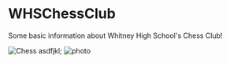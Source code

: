# WHSChessClub
Some basic information about Whitney High School's Chess Club!

![Chess](https://3.files.edl.io/8b47/21/08/19/133942-9c4280ef-a5d0-4ad5-809f-777668d95e1d.png)
asdfjkl;
![photo](https://i.imgur.com/0PqEgJX.jpg)
